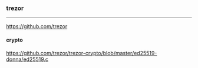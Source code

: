 ### trezor
---
https://github.com/trezor

#### crypto
https://github.com/trezor/trezor-crypto/blob/master/ed25519-donna/ed25519.c

```
```

```
```

```
```


